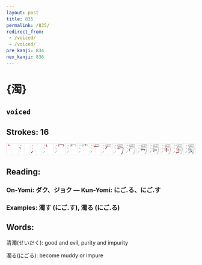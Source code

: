 ```yaml
---
layout: post
title: 835
permalink: /835/
redirect_from:
 - /voiced/
 - /voiced/
pre_kanji: 834
nex_kanji: 836
---
```


# {濁}

## `voiced`

## Strokes: 16

<div class="stroke"><img src="../images/E6BF81.png" /></div>

## Reading:

### On-Yomi: ダク、ジョク &mdash; Kun-Yomi: にご.る、にご.す

### Examples: 濁す (にご.す), 濁る (にご.る)

## Words:

清濁(せいだく): good and evil, purity and impurity

濁る(にごる): become muddy or impure
